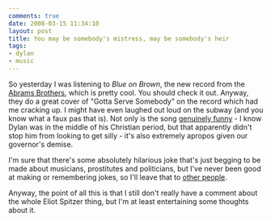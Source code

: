```yaml
---
comments: true
date: 2008-03-15 11:34:10
layout: post
title: You may be somebody's mistress, may be somebody's heir
tags:
- dylan
- music
---
```


So yesterday I was listening to _Blue on Brown_, the new record from the [Abrams Brothers](http://hillelarnold.com/blog/wp-admin/You%20may%20be%20somebody%27s%20mistress,%20may%20be%20somebody%27s%20heir), which is pretty cool.  You should check it out.  Anyway, they do a great cover of "Gotta Serve Somebody" on the record which had me cracking up.  I might have even laughed out loud on the subway (and you know what a faux pas that is).  Not only is the song [genuinely funny](http://bobdylan.com/moderntimes/songs/serve.html) - I know Dylan was in the middle of his Christian period, but that apparently didn't stop him from looking to get silly - it's also extremely apropos given our governor's demise.<!-- more -->

I'm sure that there's some absolutely hilarious joke that's just begging to be made about musicians, prostitutes and politicians, but I've never been good at making or remembering jokes, so I'll leave that to [other people](http://trippel.com/).

Anyway, the point of all this is that I still don't really have a comment about the whole Eliot Spitzer thing, but I'm at least entertaining some thoughts about it.
